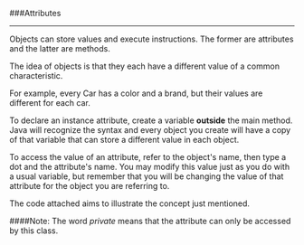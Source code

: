 ###Attributes
***

Objects can store values and execute instructions.
The former are attributes and the latter are methods.

The idea of objects is that they each have a different value of a common characteristic.

For example, every Car has a color and a brand, but their values are different for each car.

To declare an instance attribute, create a variable **outside** the main method.
Java will recognize the syntax and every object you create will have a copy of that variable that can store a different value in each object.

To access the value of an attribute, refer to the object's name, then type a dot and the attribute's name.
You may modify this value just as you do with a usual variable, but remember that you will be
changing the value of that attribute for the object you are referring to.

The code attached aims to illustrate the concept just mentioned.

####Note: The word *private* means that the attribute can only be accessed by this class.